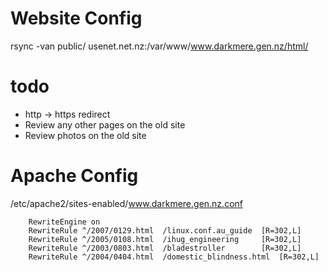 Website Config
==============

rsync -van public/ usenet.net.nz:/var/www/www.darkmere.gen.nz/html/

# todo
* http -> https redirect
* Review any other pages on the old site
* Review photos on the old site

# Apache Config

/etc/apache2/sites-enabled/www.darkmere.gen.nz.conf 

```
	RewriteEngine on
	RewriteRule ^/2007/0129.html  /linux.conf.au_guide	[R=302,L]
	RewriteRule ^/2005/0108.html  /ihug_engineering		[R=302,L]
	RewriteRule ^/2003/0803.html  /bladestroller		[R=302,L]
	RewriteRule ^/2004/0404.html  /domestic_blindness.html	[R=302,L]
```


